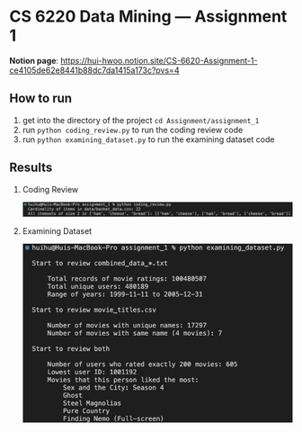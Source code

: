 # CS 6220 Data Mining — Assignment 1

**Notion page**: https://hui-hwoo.notion.site/CS-6620-Assignment-1-ce4105de62e8441b88dc7da1415a173c?pvs=4

## How to run

1. get into the directory of the project `cd Assignment/assignment_1`
2. run `python coding_review.py` to run the coding review code
3. run `python examining_dataset.py` to run the examining dataset code

## Results

1. Coding Review
   
   ![coding_review](./result/coding_review.png)

2. Examining Dataset
   
   ![examining_dataset](./result/examining_dataset.png)
